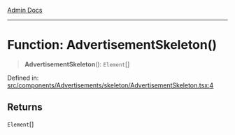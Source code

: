 [Admin Docs](/)

***

# Function: AdvertisementSkeleton()

> **AdvertisementSkeleton**(): `Element`[]

Defined in: [src/components/Advertisements/skeleton/AdvertisementSkeleton.tsx:4](https://github.com/PalisadoesFoundation/talawa-admin/blob/main/src/components/Advertisements/skeleton/AdvertisementSkeleton.tsx#L4)

## Returns

`Element`[]
